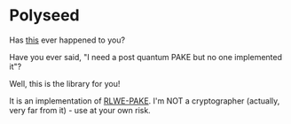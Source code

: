 # Polyseed

Has [this](https://bash-org-archive.com/?244321) ever happened to you?

Have you ever said, "I need a post quantum PAKE but no one implemented it"?

Well, this is the library for you!

It is an implementation of [RLWE-PAKE](https://eprint.iacr.org/2016/552.pdf). I'm NOT a cryptographer (actually, very far from it) - use at your own risk.
